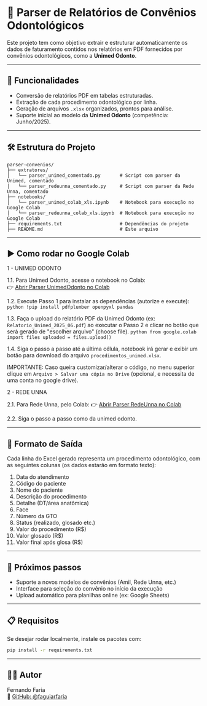 # 🦷 Parser de Relatórios de Convênios Odontológicos

Este projeto tem como objetivo extrair e estruturar automaticamente os dados de faturamento contidos nos relatórios em PDF fornecidos por convênios odontológicos, como a **Unimed Odonto**.

---

## 📌 Funcionalidades

- Conversão de relatórios PDF em tabelas estruturadas.
- Extração de cada procedimento odontológico por linha.
- Geração de arquivos `.xlsx` organizados, prontos para análise.
- Suporte inicial ao modelo da **Unimed Odonto** (competência: Junho/2025).

---

## 🛠️ Estrutura do Projeto

```
parser-convenios/
├── extratores/
│   └── parser_unimed_comentado.py       # Script com parser da Unimed, comentado
│   └── parser_redeunna_comentado.py     # Script com parser da Rede Unna, comentado
├── notebooks/
│   └── parser_unimed_colab_xls.ipynb    # Notebook para execução no Google Colab
│   └── parser_redeunna_colab_xls.ipynb  # Notebook para execução no Google Colab
├── requirements.txt                     # Dependências do projeto
├── README.md                            # Este arquivo
```

---

## ▶️ Como rodar no Google Colab

1 - UNIMED ODONTO

   1.1. Para Unimed Odonto, acesse o notebook no Colab:  
      👉 [Abrir Parser UnimedOdonto no Colab](https://colab.research.google.com/github/faguiarfaria/parser-convenios/blob/main/notebooks/parser_unimed_colab_xls.ipynb)

   1.2. Execute Passo 1 para instalar as dependências (autorize e execute):
      ```python
      !pip install pdfplumber openpyxl pandas
      ```

   1.3. Faça o upload do relatório PDF da Unimed Odonto (ex: `Relatorio_Unimed_2025_06.pdf`) ao executar o Passo 2 e clicar no botão que será gerado de "escolher arquivo" (choose file).
      ```python
      from google.colab import files
      uploaded = files.upload()
      ```

   1.4. Siga o passo a passo até a última célula, notebook irá gerar e exibir um botão para download do arquivo `procedimentos_unimed.xlsx`.

   IMPORTANTE: Caso queira customizar/alterar o código, no menu superior clique em `Arquivo > Salvar uma cópia no Drive` (opcional, e necessita de uma conta no google drive).

2 - REDE UNNA

   2.1. Para Rede Unna, pelo Colab: 
      👉 [Abrir Parser RedeUnna no Colab](https://colab.research.google.com/github/faguiarfaria/parser-convenios/blob/main/notebooks/parser_redeunna_colab_xls.ipynb)

   2.2. Siga o passo a passo como da unimed odonto.



---

## 📄 Formato de Saída

Cada linha do Excel gerado representa um procedimento odontológico, com as seguintes colunas (os dados estarão em formato texto):

1. Data do atendimento  
2. Código do paciente  
3. Nome do paciente  
4. Descrição do procedimento  
5. Detalhe (DT/área anatômica)  
6. Face  
7. Número da GTO  
8. Status (realizado, glosado etc.)  
9. Valor do procedimento (R$)  
10. Valor glosado (R$)  
11. Valor final após glosa (R$)

---

## 🚧 Próximos passos

- Suporte a novos modelos de convênios (Amil, Rede Unna, etc.)
- Interface para seleção do convênio no início da execução
- Upload automático para planilhas online (ex: Google Sheets)

---

## 📋 Requisitos

Se desejar rodar localmente, instale os pacotes com:

```bash
pip install -r requirements.txt
```

---

## 👨‍💻 Autor

Fernando Faria  
🔗 [GitHub: @faguiarfaria](https://github.com/faguiarfaria)
